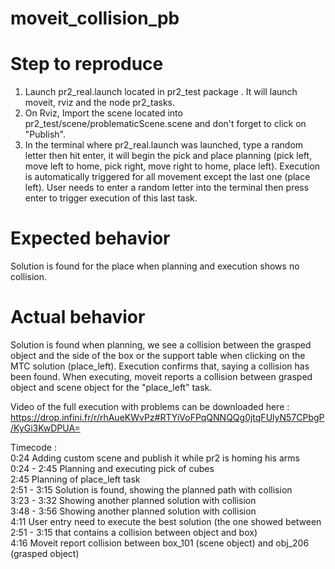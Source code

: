 # moveit_collision_pb

# Step to reproduce 

1. Launch pr2_real.launch located in pr2_test package . It will launch moveit, rviz and the node pr2_tasks.
2. On Rviz, Import the scene located into pr2_test/scene/problematicScene.scene and don't forget to click on "Publish".
3. In the terminal where pr2_real.launch was launched, type a random letter then hit enter, it will begin the pick and place planning (pick left, move left to home, pick right, move right to home, place left). Execution is automatically triggered for all movement except the last one (place left). User needs to enter a random letter into the terminal then press enter to trigger execution of this last task.
 

# Expected behavior

Solution is found for the place when planning and execution shows no collision.

# Actual behavior

Solution is found when planning, we see a collision between the grasped object and the side of the box or the support table when clicking on the MTC solution (place_left). Execution confirms that, saying a collision has been found. 
When executing, moveit reports a collision between grasped object and scene object for the "place_left" task.

Video of the full execution with problems can be downloaded here : https://drop.infini.fr/r/rhAueKWvPz#RTYiVoFPqQNNQQg0jtqFUlyN57CPbgP/KyGi3KwDPUA=

Timecode :  
0:24 Adding custom scene and publish it while pr2 is homing his arms  
0:24 - 2:45 Planning and executing pick of cubes  
2:45 Planning of place_left task   
2:51 - 3:15 Solution is found, showing the planned path with collision  
3:23 - 3:32 Showing another planned solution with collision  
3:48 - 3:56 Showing another planned solution with collision  
4:11 User entry need to execute the best solution (the one showed between 2:51 - 3:15 that contains a collision between object and box)  
4:16 Moveit report collision between box_101 (scene object) and obj_206 (grasped object)  
